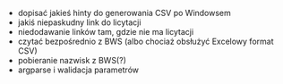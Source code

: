  * dopisać jakieś hinty do generowania CSV po Windowsem
 * jakiś niepaskudny link do licytacji
 * niedodawanie linków tam, gdzie nie ma licytacji
 * czytać bezpośrednio z BWS (albo chociaż obsłużyć Excelowy format CSV)
 * pobieranie nazwisk z BWS(?)
 * argparse i walidacja parametrów
